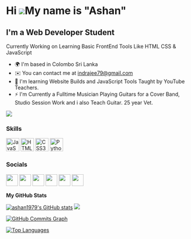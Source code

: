 Hi ![](https://user-images.githubusercontent.com/18350557/176309783-0785949b-9127-417c-8b55-ab5a4333674e.gif)My name is "Ashan"
======================================================================================================================================

I'm a Web Developer Student
---------------------------

Currently Working on Learning Basic FrontEnd Tools Like HTML CSS & JavaScript

* 🌍  I'm based in Colombo Sri Lanka
* ✉️  You can contact me at [indrajee79@gmail.com](mailto:indrajee79@gmail.com)
* 🧠  I'm learning Website Builds and JavaScript Tools Taught by YouTube Teachers.
* ⚡  I'm Currently a Fulltime Musician Playing Guitars for a Cover Band, Studio Session Work and i also Teach Guitar. 25 year Vet.

<a href="https://www.github.com/ashan1979" target="_blank" rel="noreferrer"><img
src="https://img.shields.io/github/followers/ashan1979?logo=github&style=for-the-badge&color=3382ed&labelColor=181824" /></a>
### Skills

<p align="left">
<a href="https://developer.mozilla.org/en-US/docs/Web/JavaScript" target="_blank" rel="noreferrer"><img src="https://raw.githubusercontent.com/danielcranney/readme-generator/main/public/icons/skills/javascript-colored.svg" width="36" height="36" alt="JavaScript" /></a>
<a href="https://developer.mozilla.org/en-US/docs/Glossary/HTML5" target="_blank" rel="noreferrer"><img src="https://raw.githubusercontent.com/danielcranney/readme-generator/main/public/icons/skills/html5-colored.svg" width="36" height="36" alt="HTML5" /></a>
<a href="https://www.w3.org/TR/CSS/#css" target="_blank" rel="noreferrer"><img src="https://raw.githubusercontent.com/danielcranney/readme-generator/main/public/icons/skills/css3-colored.svg" width="36" height="36" alt="CSS3" /></a>
<a href="https://www.python.org/" target="_blank" rel="noreferrer"><img src="https://raw.githubusercontent.com/danielcranney/readme-generator/main/public/icons/skills/python-colored.svg" width="36" height="36" alt="Python" /></a>
</p>


### Socials

<p align="left"> <a href="https://www.facebook.com/ashan1979" target="_blank" rel="noreferrer"><img src="https://raw.githubusercontent.com/danielcranney/readme-generator/main/public/icons/socials/facebook.svg" width="32" height="32" /></a> <a href="https://www.github.com/ashan1979" target="_blank" rel="noreferrer"><img src="https://raw.githubusercontent.com/danielcranney/readme-generator/main/public/icons/socials/github.svg" width="32" height="32" /></a> <a href="http://www.instagram.com/ashan_de_silva79" target="_blank" rel="noreferrer"><img src="https://raw.githubusercontent.com/danielcranney/readme-generator/main/public/icons/socials/instagram.svg" width="32" height="32" /></a> <a href="https://www.linkedin.com/in/ashdes79" target="_blank" rel="noreferrer"><img src="https://raw.githubusercontent.com/danielcranney/readme-generator/main/public/icons/socials/linkedin.svg" width="32" height="32" /></a> <a href="https://www.twitter.com/ashdes79" target="_blank" rel="noreferrer"><img src="https://raw.githubusercontent.com/danielcranney/readme-generator/main/public/icons/socials/twitter.svg" width="32" height="32" /></a> <a href="https://www.youtube.com/c/UCa8ggpPdfScbMp7_M4fuI-g" target="_blank" rel="noreferrer"><img src="https://raw.githubusercontent.com/danielcranney/readme-generator/main/public/icons/socials/youtube.svg" width="32" height="32" /></a></p>

<b>My GitHub Stats</b>

<a href="http://www.github.com/ashan1979"><img src="https://github-readme-stats.vercel.app/api?username=ashan1979&show_icons=true&hide=&count_private=true&title_color=ef4444&text_color=ffffff&icon_color=3382ed&bg_color=181824&hide_border=true&show_icons=true" alt="ashan1979's GitHub stats" /></a>
<a href="http://www.github.com/ashan1979"><img src="https://github-readme-streak-stats.herokuapp.com/?user=ashan1979&stroke=ffffff&background=181824&ring=ef4444&fire=ef4444&currStreakNum=ffffff&currStreakLabel=ef4444&sideNums=ffffff&sideLabels=ffffff&dates=ffffff&hide_border=true" /></a>

<a href="http://www.github.com/ashan1979"><img src="https://activity-graph.herokuapp.com/graph?username=ashan1979&bg_color=181824&color=ffffff&line=3382ed&point=ffffff&area_color=181824&area=true&hide_border=true&custom_title=GitHub%20Commits%20Graph" alt="GitHub Commits Graph" /></a>

<a href="https://github.com/ashan1979" align="left"><img src="https://github-readme-stats.vercel.app/api/top-langs/?username=ashan1979&langs_count=10&title_color=ef4444&text_color=ffffff&icon_color=3382ed&bg_color=181824&hide_border=true&locale=en&custom_title=Top%20%Languages" alt="Top Languages" /></a>
